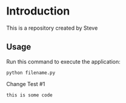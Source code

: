 # Introduction

This is a repository created by Steve

## Usage

Run this command to execute the application:

`python filename.py`

Change Test #1

```
this is some code
```
